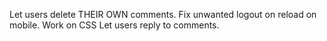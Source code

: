 Let users delete THEIR OWN comments.
Fix unwanted logout on reload on mobile.
Work on CSS
Let users reply to comments.